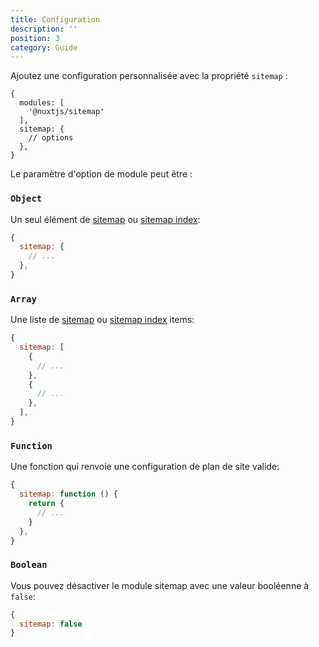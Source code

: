 ```yaml
---
title: Configuration
description: ''
position: 3
category: Guide
---
```


Ajoutez une configuration personnalisée avec la propriété `sitemap` :

```js[nuxt.config.js]
{
  modules: [
    '@nuxtjs/sitemap'
  ],
  sitemap: {
    // options
  },
}
```

Le paramètre d'option de module peut être :

### `Object`

Un seul élément de [sitemap](/usage/sitemap) ou [sitemap index](#sitemap-index-options):

```js
{
  sitemap: {
    // ...
  },
}
```

### `Array`

Une liste de [sitemap](#sitemap-options) ou [sitemap index](#sitemap-index-options) items:

```js
{
  sitemap: [
    {
      // ...
    },
    {
      // ...
    },
  ],
}
```

### `Function`

Une fonction qui renvoie une configuration de plan de site valide:

```js
{
  sitemap: function () {
    return {
      // ...
    }
  },
}
```

### `Boolean`

Vous pouvez désactiver le module sitemap avec une valeur booléenne à `false`:

```js
{
  sitemap: false
}
```